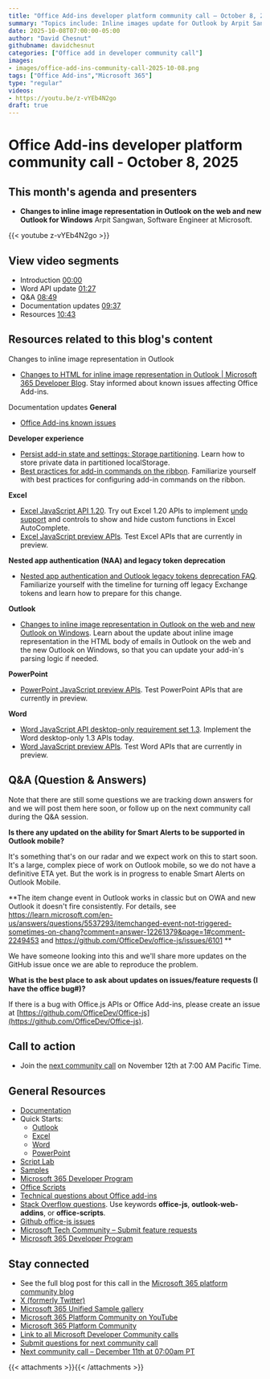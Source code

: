 ```yaml
---
title: "Office Add-ins developer platform community call – October 8, 2025"
summary: "Topics include: Inline images update for Outlook by Arpit Sangwan. Call hosted by David Chesnut, Technical writer at Microsoft. Recorded on October 8, 2025."
date: 2025-10-08T07:00:00-05:00
author: "David Chesnut"
githubname: davidchesnut
categories: ["Office add in developer community call"]
images:
- images/office-add-ins-community-call-2025-10-08.png
tags: ["Office Add-ins","Microsoft 365"]
type: "regular"
videos:
- https://youtu.be/z-vYEb4N2go
draft: true
---
```


# Office Add-ins developer platform community call - October 8, 2025

## This month's agenda and presenters

* **Changes to inline image representation in Outlook on the web and new Outlook for Windows** Arpit Sangwan, Software Engineer at Microsoft.

{{< youtube z-vYEb4N2go >}}

## View video segments

* Introduction [00:00]( https://youtu.be/z-vYEb4N2go?t=0)
* Word API update [01:27]( https://youtu.be/z-vYEb4N2go?t=86)
* Q&A [08:49]( https://youtu.be/z-vYEb4N2go?t=529)
* Documentation updates [09:37]( https://youtu.be/z-vYEb4N2go?t=577)
* Resources [10:43]( https://youtu.be/z-vYEb4N2go?t=643)

## Resources related to this blog's content

Changes to inline image representation in Outlook
* [Changes to HTML for inline image representation in Outlook | Microsoft 365 Developer Blog​](https://devblogs.microsoft.com/microsoft365dev/changes-to-inline-images-in-outlook/). Stay informed about known issues affecting Office Add-ins.

Documentation updates
**General** 
- [Office Add-ins known issues](https://learn.microsoft.com/office/dev/add-ins/resources/resources-office-add-in-known-issues)

**Developer experience**
- [Persist add-in state and settings: Storage partitioning](https://learn.microsoft.com/office/dev/add-ins/develop/persisting-add-in-state-and-settings#storage-partitioning). Learn how to store private data in partitioned localStorage.
- [Best practices for add-in commands on the ribbon](https://learn.microsoft.com/office/dev/add-ins/design/add-in-commands#best-practices-for-add-in-commands-on-the-ribbon). Familiarize yourself with best practices for configuring add-in commands on the ribbon.

**Excel**
- [Excel JavaScript API 1.20](https://learn.microsoft.com/javascript/api/requirement-sets/excel/excel-api-1-20-requirement-set). Try out Excel 1.20 APIs to implement [undo support](https://devblogs.microsoft.com/microsoft365dev/excel-announces-undo-support-for-3rd-party-add-ins/) and controls to show and hide custom functions in Excel AutoComplete.
- [Excel JavaScript preview APIs](https://learn.microsoft.com/javascript/api/requirement-sets/excel/excel-preview-apis). Test Excel APIs that are currently in preview.

**Nested app authentication (NAA) and legacy token deprecation**
- [Nested app authentication and Outlook legacy tokens deprecation FAQ](https://learn.microsoft.com/office/dev/add-ins/outlook/faq-nested-app-auth-outlook-legacy-tokens). Familiarize yourself with the timeline for turning off legacy Exchange tokens and learn how to prepare for this change.

**Outlook**
- [Changes to inline image representation in Outlook on the web and new Outlook on Windows](https://devblogs.microsoft.com/microsoft365dev/changes-to-inline-images-in-outlook/). Learn about the update about inline image representation in the HTML body of emails in Outlook on the web and the
new Outlook on Windows, so that you can update your add-in's parsing logic if needed.

**PowerPoint**
- [PowerPoint JavaScript preview APIs](https://learn.microsoft.com/javascript/api/requirement-sets/powerpoint/powerpoint-preview-apis). Test PowerPoint APIs that are currently in preview.

**Word**
- [Word JavaScript API desktop-only requirement set 1.3](https://learn.microsoft.com/javascript/api/requirement-sets/word/word-api-desktop-1.3-requirement-set). Implement the Word desktop-only 1.3 APIs today.
- [Word JavaScript preview APIs](https://learn.microsoft.com/javascript/api/requirement-sets/word/word-preview-apis). Test Word APIs that are currently in preview.

## Q&A (Question & Answers)

Note that there are still some questions we are tracking down answers for and we will post them here soon, or follow up on the next community call during the Q&A session.

**Is there any updated on the ability for Smart Alerts to be supported in Outlook mobile?**

It's something that's on our radar and we expect work on this to start soon. It's a large, complex piece of work on Outlook mobile, so we do not have a definitive ETA yet. But the work is in progress to enable Smart Alerts on Outlook Mobile.

**The item change event in Outlook works in classic but on OWA and new Outlook it doesn't fire consistently. For details, see https://learn.microsoft.com/en-us/answers/questions/5537293/itemchanged-event-not-triggered-sometimes-on-chang?comment=answer-12261379&page=1#comment-2249453 and  https://github.com/OfficeDev/office-js/issues/6101 **

We have someone looking into this and we'll share more updates on the GitHub issue once we are able to reproduce the problem.

**What is the best place to ask about updates on issues/feature requests (I have the office bug#)?**

If there is a bug with Office.js APIs or Office Add-ins, please create an issue at [https://github.com/OfficeDev/Office-js](https://github.com/OfficeDev/Office-js).

## Call to action

* Join the [next community call](https://aka.ms/officeaddinscommunitycall) on November 12th at 7:00 AM Pacific Time.

## General Resources

* [Documentation](https://aka.ms/office-add-ins-docs)
* Quick Starts:
    * [Outlook](https://learn.microsoft.com/office/dev/add-ins/quickstarts/outlook-quickstart)
    * [Excel](https://learn.microsoft.com/office/dev/add-ins/quickstarts/excel-quickstart-jquery)
    * [Word](https://learn.microsoft.com/office/dev/add-ins/quickstarts/word-quickstart)
    * [PowerPoint](https://learn.microsoft.com/office/dev/add-ins/quickstarts/powerpoint-quickstart)
* [Script Lab](https://aka.ms/getscriptlab)
* [Samples](https://aka.ms/officeaddinsamples)
* [Microsoft 365 Developer Program](https://aka.ms/M365devprogram)
* [Office Scripts](aka.ms/office-scripts-docs)
* [Technical questions about Office add-ins](https://aka.ms/office-addins-dev-questions)
* [Stack Overflow questions](https://stackoverflow.com). Use keywords **office-js**, **outlook-web-addins**, or **office-scripts**.
* [Github office-js issues](https://github.com/OfficeDev/office-js/issues)
* [Microsoft Tech Community – Submit feature requests](https://aka.ms/m365dev-suggestions)
* [Microsoft 365 Developer Program](https://aka.ms/M365devprogram)

## Stay connected

* See the full blog post for this call in the [Microsoft 365 platform community blog](https://aka.ms/m365pnp/blog)
* [X (formerly Twitter)](https://twitter.com/microsoft365dev)
* [Microsoft 365 Unified Sample gallery](https://aka.ms/community/samples)
* [Microsoft 365 Platform Community on YouTube](https://aka.ms/community/videos)
* [Microsoft 365 Platform Community](https://aka.ms/community/home)
* [Link to all Microsoft Developer Community calls](https://aka.ms/M365DevCalls)
* [Submit questions for next community call](https://aka.ms/officeaddinsform)
* [Next community call – December 11th at 07:00am PT](https://aka.ms/officeaddinscommunitycall)

{{< attachments >}}{{< /attachments >}}
